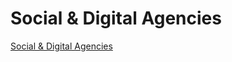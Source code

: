 # Social & Digital Agencies

[Social & Digital Agencies](Social%20&%20Digital%20Agencies%20130c8df369224065aff5b8238c073aa9/Social%20&%20Digital%20Agencies%20c58012dfd8b64a8b9ad5df779d3f9467.csv)